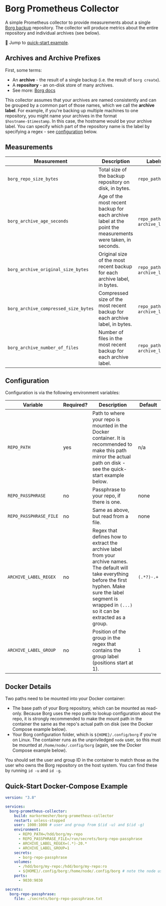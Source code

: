 # Borg Prometheus Collector

A simple Prometheus collector to provide measurements about a single [Borg backup](https://borgbackup.readthedocs.io/en/stable) repository. The collector will produce metrics about the entire repository and individual archives (see below).

:rocket: Jump to [quick-start example](#quick-start-docker-compose-example).

## Archives and Archive Prefixes

First, some terms:

- An **archive** - the result of a single backup (i.e. the result of `borg create`).
- A **repository** - an on-disk store of many archives.
- See more: [Borg docs](https://borgbackup.readthedocs.io/en/stable/quickstart.html#archives-and-repositories)

This collector assumes that your archives are named consistently and can be grouped by a common part of those names, which we call the **archive label**. For example, if you're backing up multiple machines to one repository, you might name your archives in the format `$hostname-$timestamp`. In this case, the hostname would be your archive label. You can specify which part of the repository name is the label by specifying a regex - see [configuration](#configuration) below.

## Measurements

| Measurement | Description | Labels
| --- | --- | --- |
| `borg_repo_size_bytes` | Total size of the backup repository on disk, in bytes. | `repo_path` |
| `borg_archive_age_seconds` | Age of the most recent backup for each archive label at the point the measurements were taken, in seconds. | `repo_path` and `archive_label` |
| `borg_archive_original_size_bytes` | Original size of the most recent backup for each archive label, in bytes. | `repo_path` and `archive_label` |
| `borg_archive_compressed_size_bytes` | Compressed size of the most recent backup for each archive label, in bytes. | `repo_path` and `archive_label` |
| `borg_archive_number_of_files` | Number of files in the most recent backup for each archive label. | `repo_path` and `archive_label` |

## Configuration

Configuration is via the following environment variables:

| Variable | Required? | Description | Default
| --- | --- | --- | --- |
| `REPO_PATH` | yes | Path to where your repo is mounted in the Docker container. It is recommended to make this path mirror the actual path on disk - see the quick-start example below. | n/a |
| `REPO_PASSPHRASE` | no | Passphrase to your repo, if there is one. | none |
| `REPO_PASSPHRASE_FILE` | no | Same as above, but read from a file. | none |
| `ARCHIVE_LABEL_REGEX` | no | Regex that defines how to extract the archive label from your archive names. The default will take everything before the first hyphen. Make sure the label segment is wrapped in `(...)` so it can be extracted as a group. | `(.*?)-.+` |
| `ARCHIVE_LABEL_GROUP` | no | Position of the group in the regex that contains the group label (positions start at 1). | `1` |

## Docker Details

Two paths need to be mounted into your Docker container:

- The base path of your Borg repository, which can be mounted as read-only. Because Borg uses the repo path to lookup configuration about the repo, it is strongly recommended to make the mount path in the container the same as the repo's actual path on disk (see the Docker Compose example below).
- Your Borg configuration folder, which is `${HOME}/.config/borg` if you're on Linux. The container runs as the unpriviledged `node` user, so this must be mounted at `/home/node/.config/borg` (again, see the Docker Compose example below).

You should set the user and group ID in the container to match those as the user who owns the Borg repository on the host system. You can find these by running `id -u` and `id -g`.

## Quick-Start Docker-Compose Example

```yaml
version: "3.8"

services:
  borg-prometheus-collector:
    build: markormesher/borg-prometheus-collector
    restart: unless-stopped
    user: 1000:1000 # user and group from $(id -u) and $(id -g)
    environment:
      - REPO_PATH=/hdd/borg/my-repo
      - REPO_PASSPHRASE_FILE=/run/secrets/borg-repo-passphrase
      - ARCHIVE_LABEL_REGEX=(.*)-20.*
      - ARCHIVE_LABEL_GROUP=1
    secrets:
      - borg-repo-passphrase
    volumes:
      - /hdd/borg/my-repo:/hdd/borg/my-repo:ro
      - ${HOME}/.config/borg:/home/node/.config/borg # note the node user here!
    ports:
      - 9030:9030

secrets:
  borg-repo-passphrase:
    file: ./secrets/borg-repo-passphrase.txt
```
